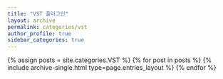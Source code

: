 ```yaml
---
title: "VST 플러그인"
layout: archive
permalink: categories/vst
author_profile: true
sidebar_categories: true
---
```



{% assign posts = site.categories.VST %}
{% for post in posts %} {% include archive-single.html type=page.entries_layout %} {% endfor %}
